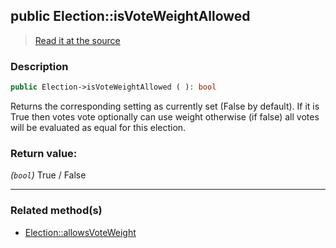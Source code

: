 ## public Election::isVoteWeightAllowed

> [Read it at the source](https://github.com/julien-boudry/Condorcet/blob/master/src/Election.php#L277)

### Description    

```php
public Election->isVoteWeightAllowed ( ): bool
```

Returns the corresponding setting as currently set (False by default).
If it is True then votes vote optionally can use weight otherwise (if false) all votes will be evaluated as equal for this election.
    

### Return value:   

*(`bool`)* True / False


---------------------------------------

### Related method(s)      

* [Election::allowsVoteWeight](/Docs/ApiReferences/Election%20Class/public%20Election--allowsVoteWeight.md)    
